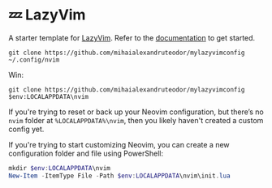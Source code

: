 # 💤 LazyVim

A starter template for [LazyVim](https://github.com/LazyVim/LazyVim).
Refer to the [documentation](https://lazyvim.github.io/installation) to get started.

```
git clone https://github.com/mihaialexandruteodor/mylazyvimconfig ~/.config/nvim
```
Win:
```
git clone https://github.com/mihaialexandruteodor/mylazyvimconfig $env:LOCALAPPDATA\nvim
```
If you're trying to reset or back up your Neovim configuration, but there’s no `nvim` folder at `%LOCALAPPDATA%\nvim`, then you likely haven't created a custom config yet.

If you're trying to start customizing Neovim, you can create a new configuration folder and file using PowerShell:

```powershell
mkdir $env:LOCALAPPDATA\nvim
New-Item -ItemType File -Path $env:LOCALAPPDATA\nvim\init.lua

